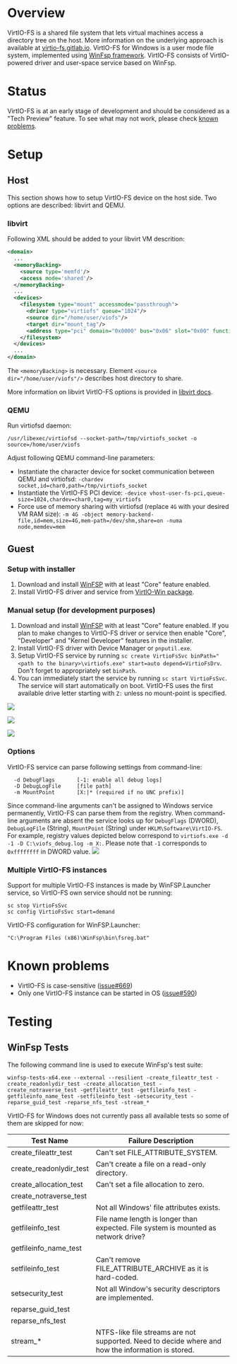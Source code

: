 # Overview

VirtIO-FS is a shared file system that lets virtual machines access a directory tree on the host. More information on the underlying approach is available at [virtio-fs.gitlab.io](https://virtio-fs.gitlab.io/). VirtIO-FS for Windows is a user mode file system, implemented using [WinFsp framework](https://github.com/billziss-gh/winfsp). VirtIO-FS consists of VirtIO-powered driver and user-space service based on WinFsp.

# Status

VirtIO-FS is at an early stage of development and should be considered as a "Tech Preview" feature. To see what may not work, please check [known problems](#known-problems).

# Setup

## Host

This section shows how to setup VirtIO-FS device on the host side. Two options are described: libvirt and QEMU.

### libvirt

Following XML should be added to your libvirt VM descrition:

```xml
<domain>
  ...
  <memoryBacking>
    <source type='memfd'/>
    <access mode='shared'/>
  </memoryBacking>
  ...
  <devices>
    <filesystem type="mount" accessmode="passthrough">
      <driver type="virtiofs" queue="1024"/>
      <source dir="/home/user/viofs"/>
      <target dir="mount_tag"/>
      <address type="pci" domain="0x0000" bus="0x06" slot="0x00" function="0x0"/>
    </filesystem>
  </devices>
  ...
</domain>
```

The `<memoryBacking>` is necessary. Element `<source dir="/home/user/viofs"/>` describes host directory to share.

More information on libvirt VirtIO-FS options is provided in [libvirt docs](https://libvirt.org/kbase/virtiofs.html). 

### QEMU

Run virtiofsd daemon:

```
/usr/libexec/virtiofsd --socket-path=/tmp/virtiofs_socket -o source=/home/user/viofs
```

Adjust following QEMU command-line parameters:

* Instantiate the character device for socket communication between QEMU and virtiofsd:
`-chardev socket,id=char0,path=/tmp/virtiofs_socket`
* Instantiate the VirtIO-FS PCI device:
`-device vhost-user-fs-pci,queue-size=1024,chardev=char0,tag=my_virtiofs`
* Force use of memory sharing with virtiofsd (replace `4G` with your desired VM RAM size):
`-m 4G -object memory-backend-file,id=mem,size=4G,mem-path=/dev/shm,share=on -numa node,memdev=mem`

## Guest

### Setup with installer
1. Download and install [WinFSP](https://github.com/billziss-gh/winfsp/releases) with at least "Core" feature enabled.
2. Install VirtIO-FS driver and service from [VirtIO-Win package](https://github.com/virtio-win/virtio-win-pkg-scripts/blob/master/README.md).

### Manual setup (for development purposes)
1. Download and install [WinFSP](https://github.com/billziss-gh/winfsp/releases) with at least "Core" feature enabled. If you plan to make changes to VirtIO-FS driver or service then enable "Core", "Developer" and "Kernel Developer" features in the installer.
2. Install VirtIO-FS driver with Device Manager or `pnputil.exe`.
3. Setup VirtIO-FS service by running `sc create VirtioFsSvc binPath="<path to the binary>\virtiofs.exe" start=auto depend=VirtioFsDrv`. Don't forget to appropriately set `binPath`.
4. You can immediately start the service by running `sc start VirtioFsSvc`. The service will start automatically on boot. VirtIO-FS uses the first available drive letter starting with `Z:` unless no mount-point is specified.

![](https://user-images.githubusercontent.com/8286747/151011858-c9d122d2-d95a-421c-9914-c7d4dd05e2e3.png)

![](https://user-images.githubusercontent.com/8286747/151012458-fb8fa2c9-5059-45ac-994b-4ca03619a27b.png)

![](https://user-images.githubusercontent.com/8286747/151011678-88e804d8-4231-4597-932c-91b18e492492.png)

### Options

VirtIO-FS service can parse following settings from command-line:
```
  -d DebugFlags       [-1: enable all debug logs]
  -D DebugLogFile     [file path]
  -m MountPoint       [X:|* (required if no UNC prefix)]
```

Since command-line arguments can't be assigned to Windows service permanently, VirtIO-FS can parse them from the registry. When command-line arguments are absent the service looks up for `DebugFlags` (DWORD), `DebugLogFile` (String), `MountPoint` (String) under `HKLM\Software\VirtIO-FS`. For example, registry values depicted below correspond to `virtiofs.exe -d -1 -D C:\viofs_debug.log -m X:`. Please note that `-1` corresponds to `0xffffffff` in DWORD value. 
![](https://user-images.githubusercontent.com/8286747/146226495-0d7614ca-8a7d-4465-9aa3-3dc9dc9cb6de.png)

### Multiple VirtIO-FS instances

Support for multiple VirtIO-FS instances is made by WinFSP.Launcher service, so VirtIO-FS own service should not be running:
```
sc stop VirtioFsSvc
sc config VirtioFsSvc start=demand
```

VirtIO-FS configuration for WinFSP.Launcher:
```
"C:\Program Files (x86)\WinFsp\bin\fsreg.bat"
```

# Known problems

* VirtIO-FS is case-sensitive ([issue#669](https://github.com/virtio-win/kvm-guest-drivers-windows/issues/669))
* Only one VirtIO-FS instance can be started in OS ([issue#590](https://github.com/virtio-win/kvm-guest-drivers-windows/issues/590))

# Testing

## WinFsp Tests

The following command line is used to execute WinFsp's test suite:

```
winfsp-tests-x64.exe --external --resilient -create_fileattr_test -create_readonlydir_test -create_allocation_test -create_notraverse_test -getfileattr_test -getfileinfo_test -getfileinfo_name_test -setfileinfo_test -setsecurity_test -reparse_guid_test -reparse_nfs_test -stream_*
```

VirtIO-FS for Windows does not currently pass all available tests so some of them are skipped for now:

| Test Name | Failure Description |
|---|---|
| create_fileattr_test | Can't set FILE_ATTRIBUTE_SYSTEM. |
| create_readonlydir_test | Can't create a file on a read-only directory. |
| create_allocation_test | Can't set a file allocation to zero. |
| create_notraverse_test |  |
| getfileattr_test | Not all Windows' file attributes exists. |
| getfileinfo_test | File name length is longer than expected. File system is mounted as network drive? |
| getfileinfo_name_test |  |
| setfileinfo_test | Can't remove FILE_ATTRIBUTE_ARCHIVE as it is hard-coded. |
| setsecurity_test | Not all Window's security descriptors are implemented.  |
| reparse_guid_test |  |
| reparse_nfs_test |  |
| stream_* | NTFS-like file streams are not supported. Need to decide where and how the information is stored. |
